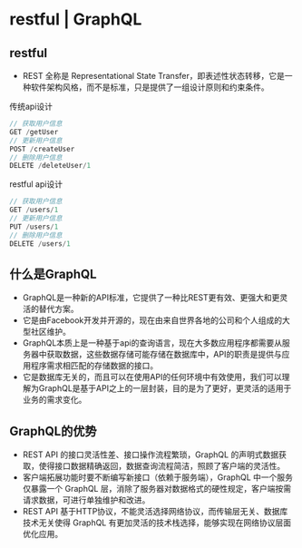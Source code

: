 # restful | GraphQL

## restful

- REST 全称是 Representational State Transfer，即表述性状态转移，它是一种软件架构风格，而不是标准，只是提供了一组设计原则和约束条件。

传统api设计

```js
// 获取用户信息
GET /getUser
// 更新用户信息
POST /createUser
// 删除用户信息
DELETE /deleteUser/1
```

restful api设计

```js
// 获取用户信息
GET /users/1
// 更新用户信息
PUT /users/1
// 删除用户信息
DELETE /users/1
```

## 什么是GraphQL

- GraphQL是一种新的API标准，它提供了一种比REST更有效、更强大和更灵活的替代方案。
- 它是由Facebook开发并开源的，现在由来自世界各地的公司和个人组成的大型社区维护。
- GraphQL本质上是一种基于api的查询语言，现在大多数应用程序都需要从服务器中获取数据，这些数据存储可能存储在数据库中，API的职责是提供与应用程序需求相匹配的存储数据的接口。
- 它是数据库无关的，而且可以在使用API的任何环境中有效使用，我们可以理解为GraphQL是基于API之上的一层封装，目的是为了更好，更灵活的适用于业务的需求变化。

## GraphQL的优势

- REST API 的接口灵活性差、接口操作流程繁琐，GraphQL 的声明式数据获取，使得接口数据精确返回，数据查询流程简洁，照顾了客户端的灵活性。
- 客户端拓展功能时要不断编写新接口（依赖于服务端），GraphQL 中一个服务仅暴露一个 GraphQL 层，消除了服务器对数据格式的硬性规定，客户端按需请求数据，可进行单独维护和改进。
- REST API 基于HTTP协议，不能灵活选择网络协议，而传输层无关、数据库技术无关使得 GraphQL 有更加灵活的技术栈选择，能够实现在网络协议层面优化应用。

